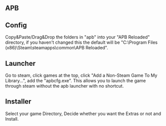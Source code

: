 APB
---------------------------------------------------------------------------------------------------------------------------------------------------------
Config
---------------------------------------------------------------------------------------------------------------------------------------------------------
Copy&Paste/Drag&Drop the folders in "apb" into your "APB Reloaded" directory, if you haven't changed this the default will be 
"C:\Program Files (x86)\Steam\steamapps\common\APB Reloaded".

Launcher
---------------------------------------------------------------------------------------------------------------------------------------------------------
Go to steam, click games at the top, click "Add a Non-Steam Game To My Library...", add the "apbcfg.exe".
This allows you to launch the game through steam without the apb launcher with no shortcut.

Installer
---------------------------------------------------------------------------------------------------------------------------------------------------------
Select your game Directory, Decide whether you want the Extras or not and Install.

